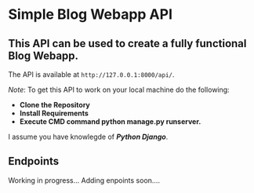 
# Simple Blog Webapp API

## This API can be used to create a fully functional Blog Webapp.  

The API is available at `http://127.0.0.1:8000/api/`.   

_Note_: To get this API to work on your local machine do the following:
- **Clone the Repository**
- **Install Requirements**
- **Execute CMD command python manage.py runserver.**  

I assume you have knowlegde of ***Python Django***.  


## Endpoints ##
Working in progress... Adding enpoints soon....